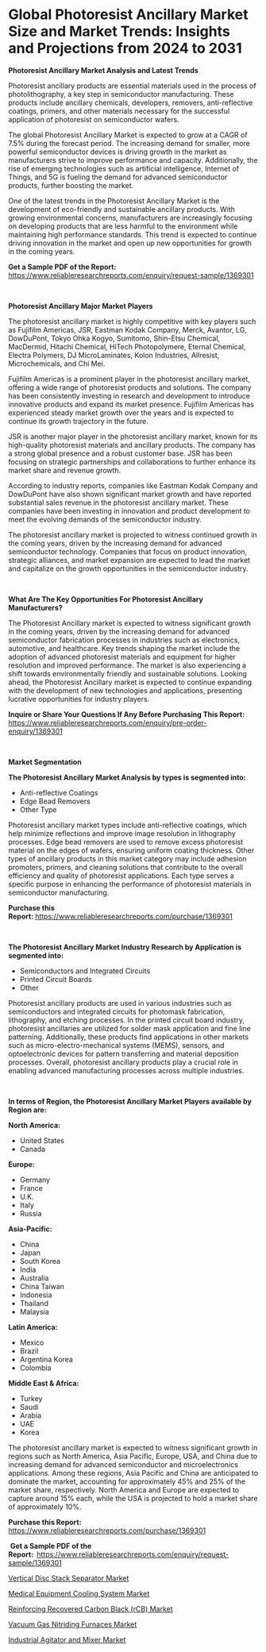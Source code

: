 <p><h1>Global Photoresist Ancillary Market Size and Market Trends: Insights and Projections from 2024 to 2031</h1></p><p><strong>Photoresist Ancillary Market Analysis and Latest Trends</strong></p>
<p><p>Photoresist ancillary products are essential materials used in the process of photolithography, a key step in semiconductor manufacturing. These products include ancillary chemicals, developers, removers, anti-reflective coatings, primers, and other materials necessary for the successful application of photoresist on semiconductor wafers.</p><p>The global Photoresist Ancillary Market is expected to grow at a CAGR of 7.5% during the forecast period. The increasing demand for smaller, more powerful semiconductor devices is driving growth in the market as manufacturers strive to improve performance and capacity. Additionally, the rise of emerging technologies such as artificial intelligence, Internet of Things, and 5G is fueling the demand for advanced semiconductor products, further boosting the market.</p><p>One of the latest trends in the Photoresist Ancillary Market is the development of eco-friendly and sustainable ancillary products. With growing environmental concerns, manufacturers are increasingly focusing on developing products that are less harmful to the environment while maintaining high performance standards. This trend is expected to continue driving innovation in the market and open up new opportunities for growth in the coming years.</p></p>
<p><strong>Get a Sample PDF of the Report:&nbsp;</strong> <a href="https://www.reliableresearchreports.com/enquiry/request-sample/1369301">https://www.reliableresearchreports.com/enquiry/request-sample/1369301</a></p>
<p>&nbsp;</p>
<p><strong>Photoresist Ancillary Major Market Players</strong></p>
<p><p>The photoresist ancillary market is highly competitive with key players such as Fujifilm Americas, JSR, Eastman Kodak Company, Merck, Avantor, LG, DowDuPont, Tokyo Ohka Kogyo, Sumitomo, Shin-Etsu Chemical, MacDermid, Hitachi Chemical, HiTech Photopolymere, Eternal Chemical, Electra Polymers, DJ MicroLaminates, Kolon Industries, Allresist, Microchemicals, and Chi Mei.</p><p>Fujifilm Americas is a prominent player in the photoresist ancillary market, offering a wide range of photoresist products and solutions. The company has been consistently investing in research and development to introduce innovative products and expand its market presence. Fujifilm Americas has experienced steady market growth over the years and is expected to continue its growth trajectory in the future.</p><p>JSR is another major player in the photoresist ancillary market, known for its high-quality photoresist materials and ancillary products. The company has a strong global presence and a robust customer base. JSR has been focusing on strategic partnerships and collaborations to further enhance its market share and revenue growth.</p><p>According to industry reports, companies like Eastman Kodak Company and DowDuPont have also shown significant market growth and have reported substantial sales revenue in the photoresist ancillary market. These companies have been investing in innovation and product development to meet the evolving demands of the semiconductor industry.</p><p>The photoresist ancillary market is projected to witness continued growth in the coming years, driven by the increasing demand for advanced semiconductor technology. Companies that focus on product innovation, strategic alliances, and market expansion are expected to lead the market and capitalize on the growth opportunities in the semiconductor industry.</p></p>
<p>&nbsp;</p>
<p><strong>What Are The Key Opportunities For Photoresist Ancillary Manufacturers?</strong></p>
<p><p>The Photoresist Ancillary market is expected to witness significant growth in the coming years, driven by the increasing demand for advanced semiconductor fabrication processes in industries such as electronics, automotive, and healthcare. Key trends shaping the market include the adoption of advanced photoresist materials and equipment for higher resolution and improved performance. The market is also experiencing a shift towards environmentally friendly and sustainable solutions. Looking ahead, the Photoresist Ancillary market is expected to continue expanding with the development of new technologies and applications, presenting lucrative opportunities for industry players.</p></p>
<p><strong>Inquire or Share Your Questions If Any Before Purchasing This Report:</strong> <a href="https://www.reliableresearchreports.com/enquiry/pre-order-enquiry/1369301">https://www.reliableresearchreports.com/enquiry/pre-order-enquiry/1369301</a></p>
<p>&nbsp;</p>
<p><strong>Market Segmentation</strong></p>
<p><strong>The Photoresist Ancillary Market Analysis by types is segmented into:</strong></p>
<p><ul><li>Anti-reflective Coatings</li><li>Edge Bead Removers</li><li>Other Type</li></ul></p>
<p><p>Photoresist ancillary market types include anti-reflective coatings, which help minimize reflections and improve image resolution in lithography processes. Edge bead removers are used to remove excess photoresist material on the edges of wafers, ensuring uniform coating thickness. Other types of ancillary products in this market category may include adhesion promoters, primers, and cleaning solutions that contribute to the overall efficiency and quality of photoresist applications. Each type serves a specific purpose in enhancing the performance of photoresist materials in semiconductor manufacturing.</p></p>
<p><strong>Purchase this Report:&nbsp;</strong><a href="https://www.reliableresearchreports.com/purchase/1369301">https://www.reliableresearchreports.com/purchase/1369301</a></p>
<p>&nbsp;</p>
<p><strong>The Photoresist Ancillary Market Industry Research by Application is segmented into:</strong></p>
<p><ul><li>Semiconductors and Integrated Circuits</li><li>Printed Circuit Boards</li><li>Other</li></ul></p>
<p><p>Photoresist ancillary products are used in various industries such as semiconductors and integrated circuits for photomask fabrication, lithography, and etching processes. In the printed circuit board industry, photoresist ancillaries are utilized for solder mask application and fine line patterning. Additionally, these products find applications in other markets such as micro-electro-mechanical systems (MEMS), sensors, and optoelectronic devices for pattern transferring and material deposition processes. Overall, photoresist ancillary products play a crucial role in enabling advanced manufacturing processes across multiple industries.</p></p>
<p>&nbsp;</p>
<p><strong>In terms of Region, the Photoresist Ancillary Market Players available by Region are:</strong></p>
<p>
    <p> <strong> North America: </strong>
        <ul>
            <li>United States</li>
            <li>Canada</li>
        </ul>
        </p> 
    <p> <strong> Europe: </strong>
        <ul>
            <li>Germany</li>
            <li>France</li>
            <li>U.K.</li>
            <li>Italy</li>
            <li>Russia</li>
        </ul>
        </p> 
    <p> <strong> Asia-Pacific: </strong>
        <ul>
            <li>China</li>
            <li>Japan</li>
            <li>South Korea</li>
            <li>India</li>
            <li>Australia</li>
            <li>China Taiwan</li>
            <li>Indonesia</li>
            <li>Thailand</li>
            <li>Malaysia</li>
        </ul>
        </p> 
    <p> <strong> Latin America: </strong>
        <ul>
            <li>Mexico</li>
            <li>Brazil</li>
            <li>Argentina Korea</li>
            <li>Colombia</li>
        </ul>
        </p> 
    <p> <strong> Middle East & Africa: </strong>
        <ul>
            <li>Turkey</li>
            <li>Saudi</li>
            <li>Arabia</li>
            <li>UAE</li>
            <li>Korea</li>
        </ul>
    </p>
    </p>
<p><p>The photoresist ancillary market is expected to witness significant growth in regions such as North America, Asia Pacific, Europe, USA, and China due to increasing demand for advanced semiconductor and microelectronics applications. Among these regions, Asia Pacific and China are anticipated to dominate the market, accounting for approximately 45% and 25% of the market share, respectively. North America and Europe are expected to capture around 15% each, while the USA is projected to hold a market share of approximately 10%.</p></p>
<p><strong>Purchase this Report: </strong><a href="https://www.reliableresearchreports.com/purchase/1369301">https://www.reliableresearchreports.com/purchase/1369301</a></p>
<p>&nbsp;<strong>Get a Sample PDF of the Report:&nbsp;&nbsp;</strong><a href="https://www.reliableresearchreports.com/enquiry/request-sample/1369301">https://www.reliableresearchreports.com/enquiry/request-sample/1369301</a></p>
<p><strong></strong></p>
<p><p><a href="https://medium.com/@v27092023/vertical-disc-stack-separator-market-furnishes-information-on-market-share-market-trends-and-0192a60d812a">Vertical Disc Stack Separator Market</a></p><p><a href="https://github.com/beatblasta/Market-Research-Report-List-1/blob/main/medical-equipment-cooling-system-market.md">Medical Equipment Cooling System Market</a></p><p><a href="https://github.com/shotows/Market-Research-Report-List-1/blob/main/reinforcing-recovered-carbon-black-rcb-market.md">Reinforcing Recovered Carbon Black (rCB) Market</a></p><p><a href="https://medium.com/@v27092023/vacuum-gas-nitriding-furnaces-market-comprehensive-assessment-by-type-application-and-geography-8cf9a0a04ddc">Vacuum Gas Nitriding Furnaces Market</a></p><p><a href="https://medium.com/@v27092023/industrial-agitator-and-mixer-market-report-reveals-the-latest-trends-and-growth-opportunities-of-faee5ebfb5cf">Industrial Agitator and Mixer Market</a></p></p>